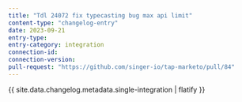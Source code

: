 ```yaml
---
title: "Tdl 24072 fix typecasting bug max api limit"
content-type: "changelog-entry"
date: 2023-09-21
entry-type: 
entry-category: integration
connection-id: 
connection-version: 
pull-request: "https://github.com/singer-io/tap-marketo/pull/84"
---
```

{{ site.data.changelog.metadata.single-integration | flatify }}